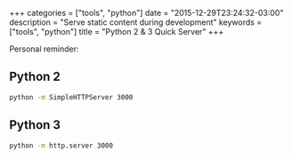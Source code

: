 +++
categories = ["tools", "python"]
date = "2015-12-29T23:24:32-03:00"
description = "Serve static content during development"
keywords = ["tools", "python"]
title = "Python 2 & 3 Quick Server"
+++

Personal reminder:

## Python 2

```sh
python -m SimpleHTTPServer 3000
```

## Python 3

```sh
python -m http.server 3000
```
